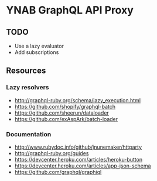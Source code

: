 # YNAB GraphQL API Proxy

## TODO

* Use a lazy evaluator
* Add subscriptions

## Resources

### Lazy resolvers

* http://graphql-ruby.org/schema/lazy_execution.html
* https://github.com/shopify/graphql-batch
* https://github.com/sheerun/dataloader
* https://github.com/exAspArk/batch-loader

### Documentation

* http://www.rubydoc.info/github/jnunemaker/httparty
* http://graphql-ruby.org/guides
* https://devcenter.heroku.com/articles/heroku-button
* https://devcenter.heroku.com/articles/app-json-schema
* https://github.com/graphql/graphiql

